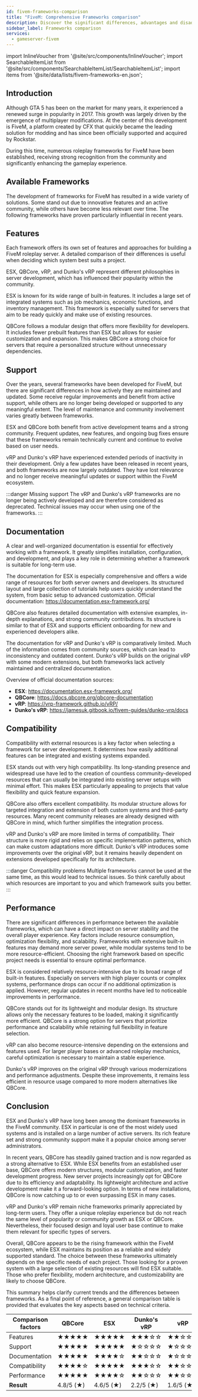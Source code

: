 ```yaml
---
id: fivem-frameworks-comparison
title: "FiveM: Comprehensive Frameworks comparison"
description: Discover the significant differences, advantages and disadvantages of the available FiveM frameworks - ZAP-Hosting.com - Documentation
sidebar_label: Frameworks comparison
services:
  - gameserver-fivem
---
```


import InlineVoucher from '@site/src/components/InlineVoucher';
import SearchableItemList from '@site/src/components/SearchableItemList/SearchableItemList';
import items from '@site/data/lists/fivem-frameworks-en.json';

## Introduction

Although GTA 5 has been on the market for many years, it experienced a renewed surge in popularity in 2017. This growth was largely driven by the emergence of multiplayer modifications. At the center of this development is FiveM, a platform created by CFX that quickly became the leading solution for modding and has since been officially supported and acquired by Rockstar. 

During this time, numerous roleplay frameworks for FiveM have been established, receiving strong recognition from the community and significantly enhancing the gameplay experience.

<InlineVoucher />

## Available Frameworks
The development of frameworks for FiveM has resulted in a wide variety of solutions. Some stand out due to innovative features and an active community, while others have become less relevant over time. The following frameworks have proven particularly influential in recent years.

<SearchableItemList items={items} />



## Features
Each framework offers its own set of features and approaches for building a FiveM roleplay server. A detailed comparison of their differences is useful when deciding which system best suits a project.

ESX, QBCore, vRP, and Dunko's vRP represent different philosophies in server development, which has influenced their popularity within the community.

ESX is known for its wide range of built-in features. It includes a large set of integrated systems such as job mechanics, economic functions, and inventory management. This framework is especially suited for servers that aim to be ready quickly and make use of existing resources.

QBCore follows a modular design that offers more flexibility for developers. It includes fewer prebuilt features than ESX but allows for easier customization and expansion. This makes QBCore a strong choice for servers that require a personalized structure without unnecessary dependencies.


## Support
Over the years, several frameworks have been developed for FiveM, but there are significant differences in how actively they are maintained and updated. Some receive regular improvements and benefit from active support, while others are no longer being developed or supported to any meaningful extent. The level of maintenance and community involvement varies greatly between frameworks.

ESX and QBCore both benefit from active development teams and a strong community. Frequent updates, new features, and ongoing bug fixes ensure that these frameworks remain technically current and continue to evolve based on user needs.

vRP and Dunko's vRP have experienced extended periods of inactivity in their development. Only a few updates have been released in recent years, and both frameworks are now largely outdated. They have lost relevance and no longer receive meaningful updates or support within the FiveM ecosystem.

:::danger Missing support
The vRP and Dunko's vRP frameworks are no longer being actively developed and are therefore considered as deprecated. Technical issues may occur when using one of the frameworks. 
:::



## Documentation

A clear and well-organized documentation is essential for effectively working with a framework. It greatly simplifies installation, configuration, and development, and plays a key role in determining whether a framework is suitable for long-term use.

The documentation for ESX is especially comprehensive and offers a wide range of resources for both server owners and developers. Its structured layout and large collection of tutorials help users quickly understand the system, from basic setup to advanced customization.
Official documentation: https://documentation.esx-framework.org/

QBCore also features detailed documentation with extensive examples, in-depth explanations, and strong community contributions. Its structure is similar to that of ESX and supports efficient onboarding for new and experienced developers alike.

The documentation for vRP and Dunko's vRP is comparatively limited. Much of the information comes from community sources, which can lead to inconsistency and outdated content. Dunko's vRP builds on the original vRP with some modern extensions, but both frameworks lack actively maintained and centralized documentation.

Overview of official documentation sources:

- **ESX**: https://documentation.esx-framework.org/
- **QBCore**: https://docs.qbcore.org/qbcore-documentation
- **vRP**: https://vrp-framework.github.io/vRP/
- **Dunko's vRP**: https://jamesuk.gitbook.io/fivem-guides/dunko-vrp/docs

## Compatibility

Compatibility with external resources is a key factor when selecting a framework for server development. It determines how easily additional features can be integrated and existing systems expanded.

ESX stands out with very high compatibility. Its long-standing presence and widespread use have led to the creation of countless community-developed resources that can usually be integrated into existing server setups with minimal effort. This makes ESX particularly appealing to projects that value flexibility and quick feature expansion.

QBCore also offers excellent compatibility. Its modular structure allows for targeted integration and extension of both custom systems and third-party resources. Many recent community releases are already designed with QBCore in mind, which further simplifies the integration process.

vRP and Dunko's vRP are more limited in terms of compatibility. Their structure is more rigid and relies on specific implementation patterns, which can make custom adaptations more difficult. Dunko's vRP introduces some improvements over the original vRP, but it remains heavily dependent on extensions developed specifically for its architecture.

:::danger Compatibility problems
Multiple frameworks cannot be used at the same time, as this would lead to technical issues. So think carefully about which resources are important to you and which framework suits you better. 
:::

## Performance

There are significant differences in performance between the available frameworks, which can have a direct impact on server stability and the overall player experience. Key factors include resource consumption, optimization flexibility, and scalability. Frameworks with extensive built-in features may demand more server power, while modular systems tend to be more resource-efficient. Choosing the right framework based on specific project needs is essential to ensure optimal performance.

ESX is considered relatively resource-intensive due to its broad range of built-in features. Especially on servers with high player counts or complex systems, performance drops can occur if no additional optimization is applied. However, regular updates in recent months have led to noticeable improvements in performance.

QBCore stands out for its lightweight and modular design. Its structure allows only the necessary features to be loaded, making it significantly more efficient. QBCore is a strong option for servers that prioritize performance and scalability while retaining full flexibility in feature selection.

vRP can also become resource-intensive depending on the extensions and features used. For larger player bases or advanced roleplay mechanics, careful optimization is necessary to maintain a stable experience.

Dunko's vRP improves on the original vRP through various modernizations and performance adjustments. Despite these improvements, it remains less efficient in resource usage compared to more modern alternatives like QBCore.

## Conclusion

ESX and Dunko's vRP have long been among the dominant frameworks in the FiveM community. ESX in particular is one of the most widely used systems and is installed on a large number of active servers. Its rich feature set and strong community support make it a popular choice among server administrators.

In recent years, QBCore has steadily gained traction and is now regarded as a strong alternative to ESX. While ESX benefits from an established user base, QBCore offers modern structures, modular customization, and faster development progress. New server projects increasingly opt for QBCore due to its efficiency and adaptability. Its lightweight architecture and active development make it a forward-looking option. In terms of new installations, QBCore is now catching up to or even surpassing ESX in many cases.

vRP and Dunko's vRP remain niche frameworks primarily appreciated by long-term users. They offer a unique roleplay experience but do not reach the same level of popularity or community growth as ESX or QBCore. Nevertheless, their focused design and loyal user base continue to make them relevant for specific types of servers.

Overall, QBCore appears to be the rising framework within the FiveM ecosystem, while ESX maintains its position as a reliable and widely supported standard. The choice between these frameworks ultimately depends on the specific needs of each project. Those looking for a proven system with a large selection of existing resources will find ESX suitable. Those who prefer flexibility, modern architecture, and customizability are likely to choose QBCore.

This summary helps clarify current trends and the differences between frameworks. As a final point of reference, a general comparison table is provided that evaluates the key aspects based on technical criteria.

| Comparison factors | QBCore    | ESX       | Dunko's vRP | vRP       |
| ------------------ | --------- | --------- | ----------- | --------- |
| Features           | ★★★★★     | ★★★★★     | ★★★☆☆       | ★★☆☆☆     |
| Support            | ★★★★★     | ★★★★★     | ★☆☆☆☆       | ★☆☆☆☆     |
| Documentation      | ★★★★★     | ★★★★☆     | ★★☆☆☆       | ★☆☆☆☆     |
| Compatibility      | ★★★★☆     | ★★★★★     | ★★★☆☆       | ★★☆☆☆     |
| Performance        | ★★★★★     | ★★★★☆     | ★★☆☆☆       | ★★☆☆☆     |
| **Result**         | 4.8/5 (★) | 4.6/5 (★) | 2.2/5 (★)   | 1.6/5 (★) |